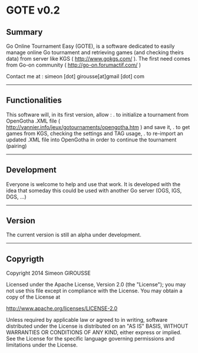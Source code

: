 GOTE v0.2
====

Summary
---
Go Online Tournament Easy (GOTE), is a software dedicated to easily manage online Go tournament and retrieving games (and checking theirs data) from server like KGS ( http://www.gokgs.com/ ). The first need comes from Go-on community ( http://go-on.forumactif.com/ )

Contact me at : simeon [dot] girousse[at]gmail [dot] com

***
Functionalities
---
This software will, in its first version, allow :
 . to initialize a tournament from OpenGotha .XML file ( http://vannier.info/jeux/gotournaments/opengotha.htm ) and save it,
 . to get games from KGS, checking the settings and TAG usage,
 . to re-import an updated .XML file into OpenGotha in order to continue the tournament (pairing)
 
***
Development
---
Everyone is welcome to help and use that work. It is developed with the idea that someday this could be used with another Go server (OGS, IGS, DGS, ...)

***
Version
---
The current version is still an alpha under development.

***
Copyrigth
---

Copyright 2014 Simeon GIROUSSE

Licensed under the Apache License, Version 2.0 (the "License");
you may not use this file except in compliance with the License.
You may obtain a copy of the License at

   http://www.apache.org/licenses/LICENSE-2.0

Unless required by applicable law or agreed to in writing, software
distributed under the License is distributed on an "AS IS" BASIS,
WITHOUT WARRANTIES OR CONDITIONS OF ANY KIND, either express or implied.
See the License for the specific language governing permissions and
limitations under the License.
